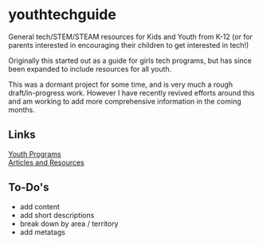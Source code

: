 # youthtechguide

General tech/STEM/STEAM resources for Kids and Youth from K-12 (or for parents interested in encouraging their children to get interested in tech!)

Originally this started out as a guide for girls tech programs, but has since been expanded to include resources for all youth.

This was a dormant project for some time, and is very much a rough draft/in-progress work. However I have recently revived efforts around this and am working to add more comprehensive information in the coming months. 

## Links
[Youth Programs](Home.md)  
[Articles and Resources](Articles.md)  

## To-Do's
- add content
- add short descriptions
- break down by area / territory
- add metatags
